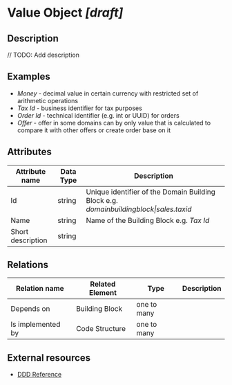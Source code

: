 # Value Object *[draft]*

## Description

// TODO: Add description

## Examples

- *Money* - decimal value in certain currency with restricted set of arithmetic operations
- *Tax Id* - business identifier for tax purposes
- *Order Id* - technical identifier (e.g. int or UUID) for orders
- *Offer* - offer in some domains can by only value that is calculated to compare it with other offers or create order base on it

## Attributes

| Attribute name    | Data Type | Description                                                                            |
|-------------------|-----------|----------------------------------------------------------------------------------------|
| Id                | string    | Unique identifier of the Domain Building Block e.g. *domainbuildingblock\|sales.taxid* |
| Name              | string    | Name of the Building Block e.g. *Tax Id*                                               |
| Short description | string    |                                                                                        |

## Relations

| Relation name     | Related Element | Type        | Description |
|-------------------|-----------------|-------------|-------------|
| Depends on        | Building Block  | one to many |             |
| Is implemented by | Code Structure  | one to many |             |

## External resources

- [DDD Reference](https://www.domainlanguage.com/ddd/reference/)